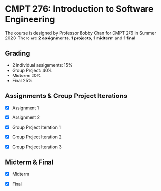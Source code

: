 # CMPT 276: Introduction to Software Engineering
The course is designed by Professor Bobby Chan for CMPT 276 in Summer 2023.
There are **2 assignments**, **1 projects**, **1 midterm** and **1 final**
## Grading
* 2 individual assignments: 15%
* Group Project: 40%
* Midterm: 20%
* Final 25%
## Assignments & Group Project Iterations
- [x] Assignment 1

- [x] Assignment 2

- [x] Group Project Iteration 1

- [x] Group Project Iteration 2

- [x] Group Project Iteration 3
## Midterm & Final
- [x] Midterm

- [x] Final
